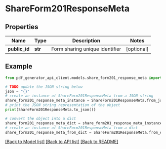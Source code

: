 # ShareForm201ResponseMeta


## Properties

Name | Type | Description | Notes
------------ | ------------- | ------------- | -------------
**public_id** | **str** | Form sharing unique identifier | [optional] 

## Example

```python
from pdf_generator_api_client.models.share_form201_response_meta import ShareForm201ResponseMeta

# TODO update the JSON string below
json = "{}"
# create an instance of ShareForm201ResponseMeta from a JSON string
share_form201_response_meta_instance = ShareForm201ResponseMeta.from_json(json)
# print the JSON string representation of the object
print(ShareForm201ResponseMeta.to_json())

# convert the object into a dict
share_form201_response_meta_dict = share_form201_response_meta_instance.to_dict()
# create an instance of ShareForm201ResponseMeta from a dict
share_form201_response_meta_from_dict = ShareForm201ResponseMeta.from_dict(share_form201_response_meta_dict)
```
[[Back to Model list]](../README.md#documentation-for-models) [[Back to API list]](../README.md#documentation-for-api-endpoints) [[Back to README]](../README.md)


